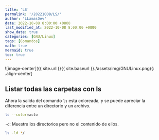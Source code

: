 ```yaml
---
title: 'LS'
permalink: '/20221008/LS/'
author: 'LLamasDev'
date: 2022-10-08 8:00:00 +0800
last_modified_at: 2022-10-08 8:00:00 +0800
show_date: true
categories: [GNU/Linux]
tags: [Comandos]
math: true
mermaid: true
toc: true
---
```


![image-center]({{ site.url }}{{ site.baseurl }}./assets/img/GNULinux.png){: .align-center}

## Listar todas las carpetas con **ls**

Ahora la salida del comando `ls` está coloreada, y se puede apreciar la diferencia entre un directorio y un archivo.
```bash
ls --color=auto
```

`-d`: Muestra los directorios pero no el contenido de ellos.
```bash
ls -ld */
```